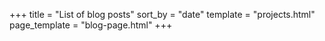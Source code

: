 +++
title = "List of blog posts"
sort_by = "date"
template = "projects.html"
page_template = "blog-page.html"
+++

